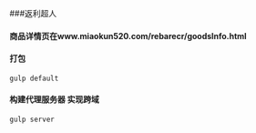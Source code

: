 ###返利超人
#### 商品详情页在www.miaokun520.com/rebarecr/goodsInfo.html

#### 打包
	gulp default
#### 构建代理服务器 实现跨域
	gulp server
